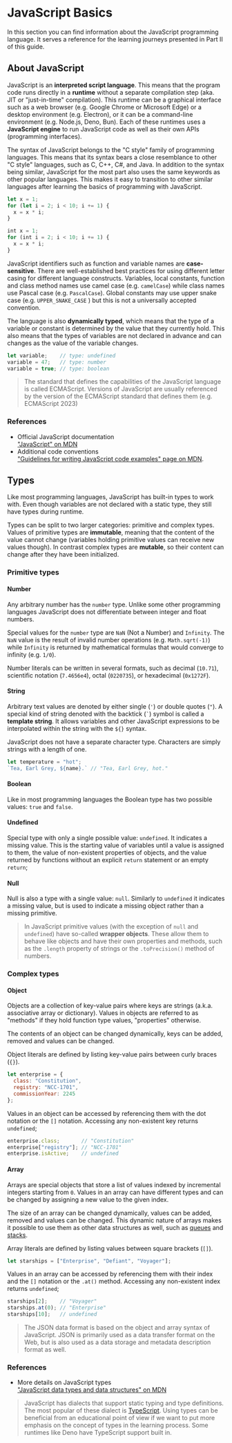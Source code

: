 # JavaScript Basics

In this section you can find information about the JavaScript programming language. It serves a reference for the learning journeys presented in Part II of this guide.

## About JavaScript

JavaScript is an **interpreted script language**. This means that the program code runs directly in a **runtime** without a separate compilation step (aka. JIT or "just-in-time" compilation). This runtime can be a graphical interface such as a web browser (e.g. Google Chrome or Microsoft Edge) or a desktop environment (e.g. Electron), or it can be a command-line environment (e.g. Node.js, Deno, Bun). Each of these runtimes uses a **JavaScript engine** to run JavaScript code as well as their own APIs (programming interfaces).

The syntax of JavaScript belongs to the "C style" family of programming languages. This means that its syntax bears a close resemblance to other "C style" languages, such as C, C++, C#, and Java. In addition to the syntax being similar, JavaScript for the most part also uses the same keywords as other popular languages. This makes it easy to transition to other similar languages after learning the basics of programming with JavaScript.

```js
let x = 1;
for (let i = 2; i < 10; i += 1) {
  x = x * i;
}
```

```js
int x = 1;
for (int i = 2; i < 10; i += 1) {
  x = x * i;
}
```

JavaScript identifiers such as function and variable names are **case-sensitive**. There are well-established best practices for using different letter casing for different language constructs. Variables, local constants, function and class method names use camel case (e.g. `camelCase`) while class names use Pascal case (e.g. `PascalCase`). Global constants may use upper snake case (e.g. `UPPER_SNAKE_CASE` ) but this is not a universally accepted convention.

The language is also **dynamically typed**, which means that the type of a variable or constant is determined by the value that they currently hold. This also means that the types of variables are not declared in advance and can changes as the value of the variable changes.

```js
let variable;    // type: undefined
variable = 47;   // type: number
variable = true; // type: boolean
```

> The standard that defines the capabilities of the JavaScript language is called ECMAScript. Versions of JavaScript are usually referenced by the version of the ECMAScript standard that defines them (e.g. ECMAScript 2023)

### References

- Official JavaScript documentation  
  ["JavaScript" on MDN](https://developer.mozilla.org/en-US/docs/Web/JavaScript)
- Additional code conventions  
  ["Guidelines for writing JavaScript code examples" page on MDN](https://developer.mozilla.org/en-US/docs/MDN/Writing_guidelines/Writing_style_guide/Code_style_guide/JavaScript).

## Types

Like most programming languages, JavaScript has built-in types to work with. Even though variables are not declared with a static type, they still have types during runtime.

Types can be split to two larger categories: primitive and complex types. Values of primitive types are **immutable**, meaning that the content of the value cannot change (variables holding primitive values can receive new values though). In contrast complex types are **mutable**, so their content can change after they have been initialized.

### Primitive types

#### Number

Any arbitrary number has the `number` type. Unlike some other programming languages JavaScript does not differentiate between integer and float numbers.

Special values for the `number` type are `NaN` (Not a Number) and `Infinity`. The `NaN` value is the result of invalid number operations (e.g. `Math.sqrt(-1)`) while `Infinity` is returned by mathematical formulas that would converge to infinity (e.g. `1/0`).

Number literals can be written in several formats, such as decimal (`10.71`), scientific notation (`7.4656e4`), octal (`0220735`), or hexadecimal (`0x1272F`).

#### String

Arbitrary text values are denoted by either single (`'`) or double quotes (`"`). A special kind of string denoted with the backtick (`` ` ``) symbol is called a **template string**. It allows variables and other JavaScript expressions to be interpolated within the string with the `${}` syntax.

JavaScript does not have a separate character type. Characters are simply strings with a length of one.

```js
let temperature = "hot";
`Tea, Earl Grey, ${name}.` // "Tea, Earl Grey, hot."
```

#### Boolean

Like in most programming languages the Boolean type has two possible values: `true` and `false`.

#### Undefined

Special type with only a single possible value: `undefined`. It indicates a missing value. This is the starting value of variables until a value is assigned to them, the value of non-existent properties of objects, and the value returned by functions without an explicit `return` statement or an empty `return`;

#### Null

Null is also a type with a single value: `null`. Similarly to `undefined` it indicates a missing value, but is used to indicate a missing object rather than a missing primitive.

> In JavaScript primitive values (with the exception of `null` and `undefined`) have so-called **wrapper objects**. These allow them to behave like objects and have their own properties and methods, such as the `.length` property of strings or the `.toPrecision()` method of numbers.

### Complex types

#### Object

Objects are a collection of key-value pairs where keys are strings (a.k.a. associative array or dictionary). Values in objects are referred to as "methods" if they hold function type values, "properties" otherwise.

The contents of an object can be changed dynamically, keys can be added, removed and values can be changed.

Object literals are defined by listing key-value pairs between curly braces (`{}`).

```js
let enterprise = {
  class: "Constitution",
  registry: "NCC-1701",
  commissionYear: 2245
};
```

Values in an object can be accessed by referencing them with the dot notation or the `[]` notation. Accessing any non-existent key returns `undefined`;

```js
enterprise.class;       // "Constitution"
enterprise["registry"]; // "NCC-1701"
enterprise.isActive;    // undefined
```

#### Array

Arrays are special objects that store a list of values indexed by incremental integers starting from `0`. Values in an array can have different types and can be changed by assigning a new value to the given index.

The size of an array can be changed dynamically, values can be added, removed and  values can be changed. This dynamic nature of arrays makes it possible to use them as other data structures as well, such as [queues](https://en.wikipedia.org/wiki/Queue_(abstract_data_type)) and [stacks](https://en.wikipedia.org/wiki/Stack_(abstract_data_type)).

Array literals are defined by listing values between square brackets (`[]`).

```js
let starships = ["Enterprise", "Defiant", "Voyager"];
```

Values in an array can be accessed by referencing them with their index and the `[]` notation or the `.at()` method. Accessing any non-existent index returns `undefined`;

```js
starships[2];    // "Voyager"
starships.at(0); // "Enterprise"
starships[10];   // undefined
```

> The JSON data format is based on the object and array syntax of JavaScript. JSON is primarily used as a data transfer format on the Web, but is also used as a data storage and metadata description format as well.

### References

- More details on JavaScript types  
  ["JavaScript data types and data structures" on MDN](https://developer.mozilla.org/en-US/docs/Web/JavaScript/Data_structures)

> JavaScript has dialects that support static typing and type definitions. The most popular of these dialect is [TypeScript](https://www.typescriptlang.org/). Using types can be beneficial from an educational point of view if we want to put more emphasis on the concept of types in the learning process. Some runtimes like Deno have TypeScript support built in.
